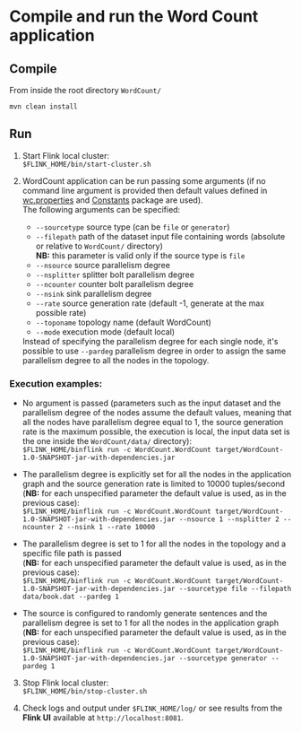 # Compile and run the Word Count application

## Compile
From inside the root directory `WordCount/`

`mvn clean install`

## Run
1. Start Flink local cluster: <br> `$FLINK_HOME/bin/start-cluster.sh`

2. WordCount application can be run passing some arguments (if no command line argument is provided then default values defined in [wc.properties](https://github.com/alefais/flink-applications/blob/master/WordCount/src/main/resources/wordcount/wc.properties) and [Constants](https://github.com/alefais/flink-applications/tree/master/WordCount/src/main/java/Constants) package are used). <br> The following arguments can be specified:<ul><li>`--sourcetype` source type (can be `file` or `generator`)</li><li>`--filepath` path of the dataset input file containing words (absolute or relative to `WordCount/` directory) <br> <b>NB:</b> this parameter is valid only if the source type is `file`</li><li>`--nsource` source parallelism degree</li><li>`--nsplitter` splitter bolt parallelism degree</li><li>`--ncounter` counter bolt parallelism degree</li><li>`--nsink` sink parallelism degree</li><li>`--rate` source generation rate (default -1, generate at the max possible rate)</li><li>`--toponame` topology name (default WordCount)</li><li>`--mode` execution mode (default local)</li></ul> Instead of specifying the parallelism degree for each single node, it's possible to use `--pardeg` parallelism degree in order to assign the same parallelism degree to all the nodes in the topology.

### Execution examples:
* No argument is passed (parameters such as the input dataset and the parallelism degree of the nodes assume the default values, meaning that all the nodes have parallelism degree equal to 1, the source generation rate is the maximum possible, the execution is local, the input data set is the one inside the `WordCount/data/` directory): <br> `$FLINK_HOME/binflink run -c WordCount.WordCount target/WordCount-1.0-SNAPSHOT-jar-with-dependencies.jar`

* The parallelism degree is explicitly set for all the nodes in the application graph and the source generation rate is limited to 10000 tuples/second  <br> (<b>NB:</b> for each unspecified parameter the default value is used, as in the previous case): <br> `$FLINK_HOME/binflink run -c WordCount.WordCount target/WordCount-1.0-SNAPSHOT-jar-with-dependencies.jar --nsource 1 --nsplitter 2 --ncounter 2 --nsink 1 --rate 10000`

* The parallelism degree is set to 1 for all the nodes in the topology and a specific file path is passed <br> (<b>NB:</b> for each unspecified parameter the default value is used, as in the previous case): <br> `$FLINK_HOME/binflink run -c WordCount.WordCount target/WordCount-1.0-SNAPSHOT-jar-with-dependencies.jar --sourcetype file --filepath data/book.dat --pardeg 1`

* The source is configured to randomly generate sentences and the parallelism degree is set to 1 for all the nodes in the application graph <br> (<b>NB:</b> for each unspecified parameter the default value is used, as in the previous case): <br> `$FLINK_HOME/binflink run -c WordCount.WordCount target/WordCount-1.0-SNAPSHOT-jar-with-dependencies.jar --sourcetype generator --pardeg 1`

3. Stop Flink local cluster: <br> `$FLINK_HOME/bin/stop-cluster.sh`

4. Check logs and output under `$FLINK_HOME/log/` or see results from the <b>Flink UI</b> available at `http://localhost:8081`.
